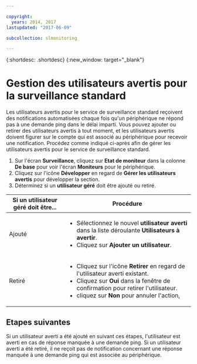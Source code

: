 ```yaml
---

copyright:
  years: 2014, 2017
lastupdated: "2017-06-09"

subcollection: slmonitoring

---
```


{:shortdesc: .shortdesc}
{:new_window: target="_blank"}

# Gestion des utilisateurs avertis pour la surveillance standard

Les utilisateurs avertis pour le service de surveillance standard reçoivent des notifications automatisées chaque fois qu'un périphérique ne répond pas à une demande ping dans le délai imparti. Vous pouvez ajouter ou retirer des utilisateurs avertis à tout moment, et les utilisateurs avertis doivent figurer sur le compte qui est associé au périphérique pour recevoir une notification. Procédez comme indiqué ci-après afin de gérer les utilisateurs avertis pour le service de surveillance standard.

1. Sur l'écran **Surveillance**, cliquez sur **Etat de moniteur** dans la colonne **De base** pour voir l'écran **Moniteurs** pour le périphérique.
3. Cliquez sur l'icône **Développer** en regard de **Gérer les utilisateurs avertis** pour développer la section.
4. Déterminez si un **utilisateur géré** doit être ajouté ou retiré.

|Si un utilisateur géré doit être...|Procédure|
|---|---|
|Ajouté |<ul><li>Sélectionnez le nouvel **utilisateur averti** dans la liste déroulante **Utilisateurs à avertir**.</li><li>Cliquez sur **Ajouter un utilisateur**.</li></ul>
|Retiré|<ul><li>Cliquez sur l'icône **Retirer** en regard de l'utilisateur averti existant.</li><li>Cliquez sur **Oui** dans la fenêtre de confirmation pour retirer l'utilisateur.</li><li>cliquez sur **Non** pour annuler l'action,</li></ul>|

## Etapes suivantes

Si un utilisateur averti a été ajouté en suivant ces étapes, l'utilisateur est averti en cas de réponse manquée à une demande ping. Si un utilisateur averti a été retiré, il ne reçoit pas de notification concernant une réponse manquée à une demande ping qui est associée au périphérique.
